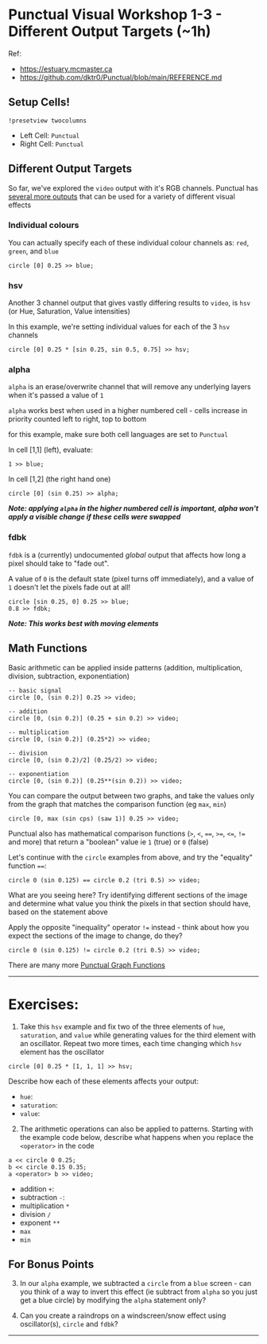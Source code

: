 # Punctual Visual Workshop 1-3 - Different Output Targets (~1h)

Ref: 
 - https://estuary.mcmaster.ca
 - https://github.com/dktr0/Punctual/blob/main/REFERENCE.md

## Setup Cells!

`!presetview twocolumns`

 - Left Cell: `Punctual`
 - Right Cell:  `Punctual`

## Different Output Targets

So far, we've explored the `video` output with it's RGB channels. Punctual has [several more outputs](https://github.com/dktr0/Punctual/blob/main/REFERENCE.md#punctual-output-notations) that can be used for a variety of different visual effects

### Individual colours 

You can actually specify each of these individual colour channels as: `red`, `green`, and `blue`

```
circle [0] 0.25 >> blue;
```
### hsv

Another 3 channel output that gives vastly differing results to `video`, is `hsv` (or Hue, Saturation, Value intensities)

In this example, we're setting individual values for each of the 3 `hsv` channels
```
circle [0] 0.25 * [sin 0.25, sin 0.5, 0.75] >> hsv;
```

### alpha

`alpha` is an erase/overwrite channel that will remove any underlying layers when it's passed a value of `1`

`alpha` works best when used in a higher numbered cell - cells increase in priority counted left to right, top to bottom

for this example, make sure both cell languages are set to `Punctual`

In cell [1,1] (left), evaluate: 

```
1 >> blue;
```

In cell [1,2] (the right hand one)
```
circle [0] (sin 0.25) >> alpha;
```
***Note: applying `alpha` in the higher numbered cell is important, alpha won't apply a visible change if these cells were swapped***

### fdbk

`fdbk` is a (currently) undocumented *global* output that affects how long a pixel should take to "fade out". 

A value of `0` is the default state (pixel turns off immediately), and a value of `1` doesn't let the pixels fade out at all!

```
circle [sin 0.25, 0] 0.25 >> blue;
0.8 >> fdbk;
```

***Note: This works best with moving elements***

## Math Functions

Basic arithmetic can be applied inside patterns (addition, multiplication, division, subtraction, exponentiation)

```
-- basic signal
circle [0, (sin 0.2)] 0.25 >> video;

-- addition
circle [0, (sin 0.2)] (0.25 + sin 0.2) >> video;

-- multiplication
circle [0, (sin 0.2)] (0.25*2) >> video;

-- division
circle [0, (sin 0.2)/2] (0.25/2) >> video;

-- exponentiation
circle [0, (sin 0.2)] (0.25**(sin 0.2)) >> video;
```

You can compare the output between two graphs, and take the values only from the graph that matches the comparison function (eg `max`, `min`) 

```
circle [0, max (sin cps) (saw 1)] 0.25 >> video;
```

Punctual also has mathematical comparison functions (`>`, `<`, `==`, `>=`, `<=`, `!=` and more) that return a "boolean" value ie `1` (true) or `0` (false)

Let's continue with the `circle` examples from above, and try the "equality" function `==`:

```
circle 0 (sin 0.125) == circle 0.2 (tri 0.5) >> video;
```

What are you seeing here? Try identifying different sections of the image and determine what value you think the pixels in that section should have, based on the statement above

Apply the opposite "inequality" operator `!=` instead - think about how you expect the sections of the image to change, do they?

```
circle 0 (sin 0.125) != circle 0.2 (tri 0.5) >> video;
```

There are many more [Punctual Graph Functions](https://github.com/dktr0/Punctual/blob/main/REFERENCE.md#punctual-graph-functions)

---

# Exercises:

1. Take this `hsv` example and fix two of the three elements of `hue`, `saturation`, and `value` while generating values for the third element with an oscillator.
Repeat two more times, each time changing which `hsv` element has the oscillator

```
circle [0] 0.25 * [1, 1, 1] >> hsv;
```

Describe how each of these elements affects your output:

  - `hue`: 
  - `saturation`:
  - `value`:



2. The arithmetic operations can also be applied to patterns. Starting with the example code below, describe what happens when you replace the `<operator>` in the code

```
a << circle 0 0.25;
b << circle 0.15 0.35;
a <operator> b >> video;
```

 - addition `+`:
 - subtraction `-`:
 - multiplication `*`
 - division `/`
 - exponent `**`
 - `max`
 - `min`

## For Bonus Points

3. In our `alpha` example, we subtracted a `circle` from a `blue` screen - can you think of a way to invert this effect (ie subtract from `alpha` so you just get a blue circle) by modifying the `alpha` statement only? 

4. Can you create a raindrops on a windscreen/snow effect using oscillator(s), `circle` and `fdbk`?

---
